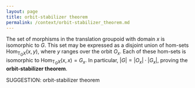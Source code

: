 ```yaml
---
layout: page
title: orbit-stabilizer theorem
permalink: /context/orbit-stabilizer_theorem.md
---
```

The set of morphisms in the translation groupoid with domain $x$ is isomorphic to $G$. This set may be expressed as a disjoint union of hom-sets $\mathrm{Hom}_{\mathsf{T}_GX}(x,y)$, where $y$ ranges over the orbit $O_x$. Each of these hom-sets is isomorphic to $\mathrm{Hom}_{\mathsf{T}_GX}(x,x)=G_x$. In particular, $|G|=|O_x|\cdot|G_x|$, proving the **orbit-stabilizer theorem**.


SUGGESTION: orbit-stabilizer theorem